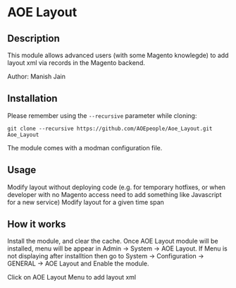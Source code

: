 # AOE Layout

## Description

This module allows advanced users (with some Magento knowlegde) to add layout xml via records in the Magento backend.

Author: Manish Jain

## Installation

Please remember using the `--recursive` parameter while cloning:

    git clone --recursive https://github.com/AOEpeople/Aoe_Layout.git Aoe_Layout

The module comes with a modman configuration file.

## Usage

Modify layout without deploying code (e.g. for temporary hotfixes, or when developer with no Magento access need to add
something like Javascript for a new service)
Modify layout for a given time span

## How it works
Install the module, and clear the cache. Once AOE Layout module will be installed, menu will be appear in Admin -> System -> AOE Layout.
If Menu is not displaying after installtion then go to System -> Configuration -> GENERAL -> AOE Layout and Enable the module.

Click on AOE Layout Menu to add layout xml
